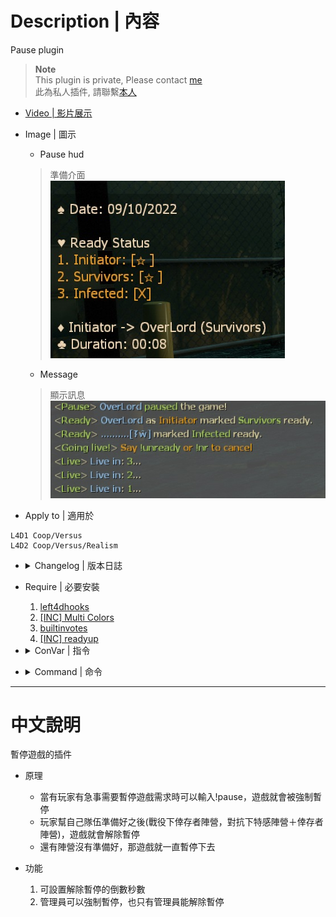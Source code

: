 # Description | 內容
Pause plugin

> __Note__ <br/>
This plugin is private, Please contact [me](https://github.com/fbef0102/Game-Private_Plugin#私人插件列表-private-plugins-list)<br/>
此為私人插件, 請聯繫[本人](https://github.com/fbef0102/Game-Private_Plugin#私人插件列表-private-plugins-list)

* [Video | 影片展示](https://youtu.be/ljO6RGqQguk)

* Image | 圖示
	* Pause hud
	> 準備介面
	<br/>![pause_1](image/pause_1.jpg)
	* Message
	> 顯示訊息
	<br/>![pause_2](image/pause_2.jpg)

* Apply to | 適用於
```
L4D1 Coop/Versus
L4D2 Coop/Versus/Realism
```

* <details><summary>Changelog | 版本日誌</summary>

	* v1.0h
	    * Request by Anzu
		* Individual plugin

	* 6.7
	    * [Original Work by CanadaRox, Sir, Forgetest](https://github.com/SirPlease/L4D2-Competitive-Rework/blob/master/addons/sourcemod/scripting/pause.sp)
</details>

* Require | 必要安裝
	1. [left4dhooks](https://forums.alliedmods.net/showthread.php?t=321696)
	2. [[INC] Multi Colors](https://github.com/fbef0102/L4D1_2-Plugins/releases/tag/Multi-Colors)
	3. [builtinvotes](https://github.com/L4D-Community/builtinvotes/actions)
	4. [[INC] readyup](/left4dead2/scripting/include/readyup.inc)

* <details><summary>ConVar | 指令</summary>

	* cfg/sourcemod/pause.cfg
		```php
		// Enable beep on unpause
		l4d_pause_blips "1"

		// Number of seconds to count down before the round goes live.
		l4d_pause_delay "3"

		// Require or not the pause initiator should ready before unpausing the game
		sm_initiatorready "1"

		// Delay to apply before a pause happens.  Could be used to prevent Tactical Pauses
		sm_pausedelay "0"
		```
</details>

* <details><summary>Command | 命令</summary>

	* **Pauses the game**
		```php
		sm_pause
		sm_p
		```
	* **Marks your team as ready for an unpause**
		```php
		sm_unpause
		sm_up
		sm_ready
		sm_r
		sm_unready
		sm_nr
		```

	* **Toggles your team's ready status**
		```php
		sm_toggleready
		```

	* **Hides the pause panel so other menus can be seen**
		```php
		sm_show
		```

	* **Shows a hidden pause panel**
		```php
		sm_hide
		```

	* **Pauses the game and only allows admins to unpause (Adm required: ADMFLAG_BAN)**
		```php
		sm_fp
		```

	* **Unpauses the game regardless of team ready status. Must be used to unpause admin pauses (Adm required: ADMFLAG_BAN)**
		```php
		sm_fs
		```
</details>

- - - -
# 中文說明
暫停遊戲的插件

* 原理
	* 當有玩家有急事需要暫停遊戲需求時可以輸入!pause，遊戲就會被強制暫停
	* 玩家幫自己隊伍準備好之後(戰役下倖存者陣營，對抗下特感陣營＋倖存者陣營)，遊戲就會解除暫停
	* 還有陣營沒有準備好，那遊戲就一直暫停下去

* 功能
	1. 可設置解除暫停的倒數秒數
	2. 管理員可以強制暫停，也只有管理員能解除暫停
